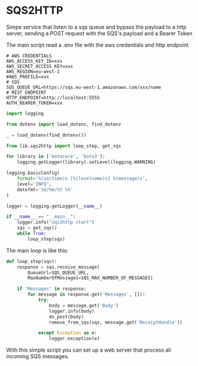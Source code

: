 # SQS2HTTP

Simpe service that listen to a sqs queue and bypass the payload to a http server, sending a POST request with the 
SQS's payload and a Bearer Token


The main script read a .env file with the aws credentials and http endpoint

```dotenv
# AWS CREDENTIALS
AWS_ACCESS_KEY_ID=xxx
AWS_SECRET_ACCESS_KEY=xxx
AWS_REGION=eu-west-1
#AWS_PROFILE=xxx
# SQS
SQS_QUEUE_URL=https://sqs.eu-west-1.amazonaws.com/xxx/name
# REST ENDPOINT
HTTP_ENDPOINT=http://localhost:5555
AUTH_BEARER_TOKEN=xxx
```

```python
import logging

from dotenv import load_dotenv, find_dotenv

_ = load_dotenv(find_dotenv())

from lib.sqs2http import loop_step, get_sqs

for library in ['botocore', 'boto3']:
    logging.getLogger(library).setLevel(logging.WARNING)

logging.basicConfig(
    format='%(asctime)s [%(levelname)s] %(message)s',
    level='INFO',
    datefmt='%d/%m/%Y %X'
)

logger = logging.getLogger(__name__)

if __name__ == "__main__":
    logger.info("sqs2http start")
    sqs = get_sqs()
    while True:
        loop_step(sqs)
```

The main loop is like this:

```python
def loop_step(sqs):
    response = sqs.receive_message(
        QueueUrl=SQS_QUEUE_URL,
        MaxNumberOfMessages=SQS_MAX_NUMBER_OF_MESSAGES)

    if 'Messages' in response:
        for message in response.get('Messages', []):
            try:
                body = message.get('Body')
                logger.info(body)
                do_post(body)
                remove_from_sqs(sqs, message.get('ReceiptHandle'))

            except Exception as e:
                logger.exception(e)
```

With this simple script you can set up a web server that process all incoming SQS messages.